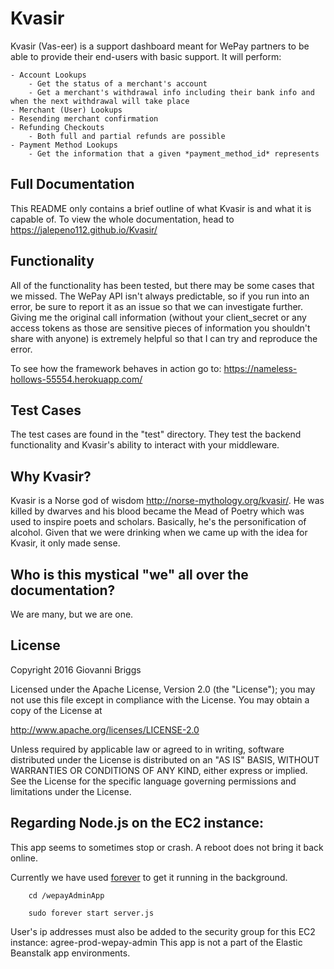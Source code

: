 # Kvasir
Kvasir (Vas-eer) is a support dashboard meant for WePay partners to be able to provide their end-users with basic support.
It will perform:

    - Account Lookups
        - Get the status of a merchant's account
        - Get a merchant's withdrawal info including their bank info and when the next withdrawal will take place
    - Merchant (User) Lookups
    - Resending merchant confirmation
    - Refunding Checkouts
        - Both full and partial refunds are possible
    - Payment Method Lookups
        - Get the information that a given *payment_method_id* represents

## Full Documentation
This README only contains a brief outline of what Kvasir is and what it is capable of.  To view the whole documentation, head to https://jalepeno112.github.io/Kvasir/

## Functionality
All of the functionality has been tested, but there may be some cases that we missed.  The WePay API isn't always predictable, so if you run into an error, be sure to report it as an issue so that we can investigate further.  Giving me the original call information (without your client_secret or any access tokens as those are sensitive pieces of information you shouldn't share with anyone) is extremely helpful so that I can try and reproduce the error.

To see how the framework behaves in action go to: https://nameless-hollows-55554.herokuapp.com/

## Test Cases
The test cases are found in the "test" directory.  They test the backend functionality and Kvasir's ability to interact with your middleware.

## Why Kvasir?
Kvasir is a Norse god of wisdom <http://norse-mythology.org/kvasir/>.  He was killed by dwarves and his blood became the Mead of Poetry which was used to inspire poets and scholars.  Basically, he's the personification of alcohol.  Given that we were drinking when we came up with the idea for Kvasir, it only made sense.

## Who is this mystical "we" all over the documentation?
We are many, but we are one.

## License
Copyright 2016 Giovanni Briggs

Licensed under the Apache License, Version 2.0 (the "License");
you may not use this file except in compliance with the License.
You may obtain a copy of the License at

 http://www.apache.org/licenses/LICENSE-2.0

Unless required by applicable law or agreed to in writing, software
distributed under the License is distributed on an "AS IS" BASIS,
WITHOUT WARRANTIES OR CONDITIONS OF ANY KIND, either express or implied.
See the License for the specific language governing permissions and
limitations under the License.

## Regarding Node.js on the EC2 instance:

This app seems to sometimes stop or crash.  A reboot does not bring it back online.

Currently we have used [forever](https://github.com/foreversd/forever) to get it running in the background.

        cd /wepayAdminApp

        sudo forever start server.js

User's ip addresses must also be added to the security group for this EC2 instance: agree-prod-wepay-admin
This app is not a part of the Elastic Beanstalk app environments.
